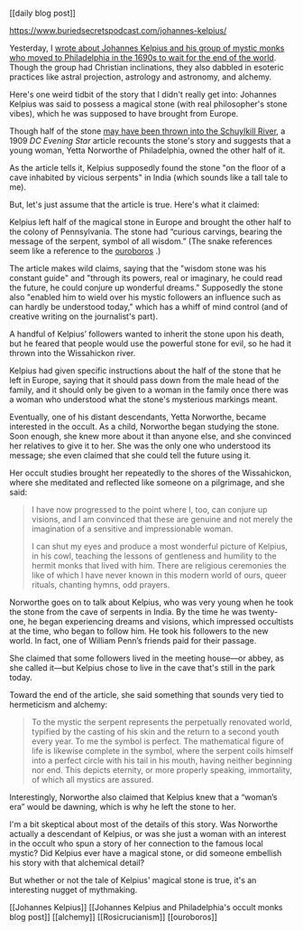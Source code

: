 [[daily blog post]]


https://www.buriedsecretspodcast.com/johannes-kelpius/

Yesterday, I [wrote about Johannes Kelpius and his group of mystic monks who moved to Philadelphia in the 1690s to wait for the end of the world](https://www.buriedsecretspodcast.com/an-occult-doomsday-cult-in-1690s-philly/). Though the group had Christian inclinations, they also dabbled in esoteric practices like astral projection, astrology and astronomy, and alchemy.

Here's one weird tidbit of the story that I didn't really get into: Johannes Kelpius was said to possess a magical stone (with real philosopher's stone vibes), which he was supposed to have brought from Europe. 

Though half of the stone [may have been thrown into the Schuylkill River](https://www.buriedsecretspodcast.com/an-occult-doomsday-cult-in-1690s-philly/), a 1909 *DC Evening Star* article recounts the stone's story and suggests that a young woman, Yetta Norworthe of Philadelphia, owned the other half of it.

As the article tells it, Kelpius supposedly found the stone "on the floor of a cave inhabited by vicious serpents" in India (which sounds like a tall tale to me). 

But, let's just assume that the article is true. Here's what it claimed: 

Kelpius left half of the magical stone in Europe and brought the other half to the colony of Pennsylvania. The stone had “curious carvings, bearing the message of the serpent, symbol of all wisdom.” (The snake references seem like a reference to the [ouroboros](https://en.wikipedia.org/wiki/Ouroboros) .)

The article makes wild claims, saying that the "wisdom stone was his constant guide" and "through its powers, real or imaginary, he could read the future, he could conjure up wonderful dreams." Supposedly the stone also "enabled him to wield over his mystic followers an influence such as can hardly be understood today," which has a whiff of mind control (and of creative writing on the journalist's part). 

A handful of Kelpius’ followers wanted to inherit the stone upon his death, but he feared that people would use the powerful stone for evil, so he had it thrown into the Wissahickon river.

Kelpius had given specific instructions about the half of the stone that he left in Europe, saying that it should pass down from the male head of the family, and it should only be given to a woman in the family once there was a woman who understood what the stone's mysterious markings meant. 

Eventually, one of his distant descendants, Yetta Norworthe, became interested in the occult. As a child, Norworthe began studying the stone. Soon enough, she knew more about it than anyone else, and she convinced her relatives to give it to her. She was the only one who understood its message; she even claimed that she could tell the future using it.

Her occult studies brought her repeatedly to the shores of the Wissahickon, where she meditated and reflected like someone on a pilgrimage, and she said:

> I have now progressed to the point where I, too, can conjure up visions, and I am convinced that these are genuine and not merely the imagination of a sensitive and impressionable woman.  
> 
> I can shut my eyes and produce a most wonderful picture of Kelpius, in his cowl, teaching the lessons of gentleness and humility to the hermit monks that lived with him. There are religious ceremonies the like of which I have never known in this modern world of ours, queer rituals, chanting hymns, odd prayers.

Norworthe goes on to talk about Kelpius, who was very young when he took the stone from the cave of serpents in India. By the time he was twenty-one, he began experiencing dreams and visions, which impressed occultists at the time, who began to follow him. He took his followers to the new world. In fact, one of William Penn’s friends paid for their passage.

She claimed that some followers lived in the meeting house—or abbey, as she called it—but Kelpius chose to live in the cave that's still in the park today. 

Toward the end of the article, she said something that sounds very tied to hermeticism and alchemy:

> To the mystic the serpent represents the perpetually renovated world, typified by the casting of his skin and the return to a second youth every year. To me the symbol is perfect. The mathematical figure of life is likewise complete in the symbol, where the serpent coils himself into a perfect circle with his tail in his mouth, having neither beginning nor end. This depicts eternity, or more properly speaking, immortality, of which all mystics are assured.

Interestingly, Norworthe also claimed that Kelpius knew that a “woman’s era” would be dawning, which is why he left the stone to her.

I'm a bit skeptical about most of the details of this story. Was Norworthe actually a descendant of Kelpius, or was she just a woman with an interest in the occult who spun a story of her connection to the famous local mystic? Did Kelpius ever have a magical stone, or did someone embellish his story with that alchemical detail? 

But whether or not the tale of Kelpius' magical stone is true, it's an interesting nugget of mythmaking. 


[[Johannes Kelpius]]
[[Johannes Kelpius and Philadelphia's occult monks blog post]]
[[alchemy]]
[[Rosicrucianism]]
[[ouroboros]]
